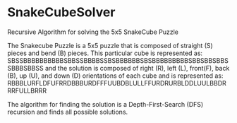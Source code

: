 # SnakeCubeSolver
Recursive Algorithm for solving the 5x5 SnakeCube Puzzle


The Snakecube Puzzle is a 5x5 puzzle that is composed of straight (S) pieces and bend (B) pieces.
This particular cube is represented as:
SBSSBBBBBBBBBBSBBSSBBBBSSBSBBBBBBSBSBBBBBBBBBSBBSBBSBBSSBBBSBBSS
and the solution is composed of right (R), left (L), front(F), back (B), up (U), and down (D) orientations of each cube and is represented as:
RBBBLURFLDFUFRRDBBBURDFFFUUBDBLULLFFURDRURBLDDLUULBBDRRRFULLBRRR

The algorithm for finding the solution is a Depth-First-Search (DFS) recursion and finds all possible solutions.
